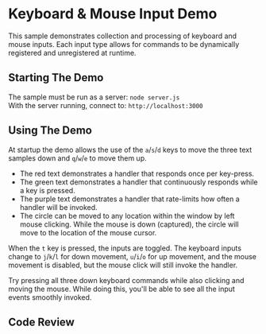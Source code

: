 # Keyboard & Mouse Input Demo

This sample demonstrates collection and processing of keyboard and mouse inputs.  Each input type allows for commands to be dynamically registered and unregistered at runtime.

## Starting The Demo

The sample must be run as a server: `node server.js` \
With the server running, connect to: `http://localhost:3000`

## Using The Demo

At startup the demo allows the use of the `a`/`s`/`d` keys to move the three text samples down and `q`/`w`/`e` to move them up.

* The red text demonstrates a handler that responds once per key-press.
* The green text demonstrates a handler that continuously responds while a key is pressed.
* The purple text demonstrates a handler that rate-limits how often a handler will be invoked.
* The circle can be moved to any location within the window by left mouse clicking.  While the mouse is down (captured), the circle will move to the location of the mouse cursor.

When the `t` key is pressed, the inputs are toggled.  The keyboard inputs change to `j`/`k`/`l` for down movement, `u`/`i`/`o` for up movement, and the mouse movement is disabled, but the mouse click will still invoke the handler.

Try pressing all three down keyboard commands while also clicking and moving the mouse.  While doing this, you'll be able to see all the input events smoothly invoked.

## Code Review
